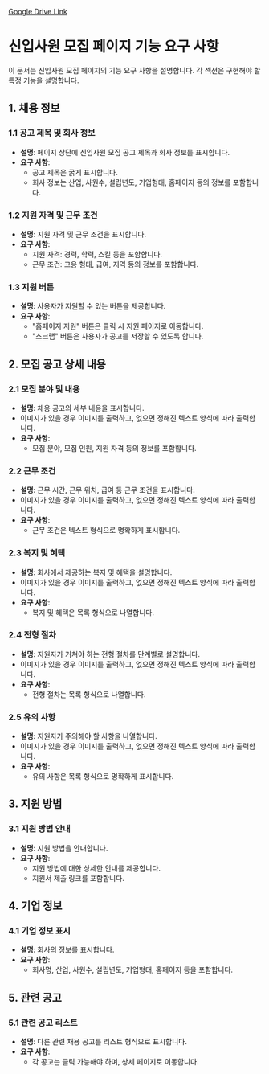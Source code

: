 [Google Drive Link](https://drive.google.com/file/d/1yF-jqTTvQxHRjMM6x8O8yKAKTD1ZkdcW/view?usp=sharing)


# 신입사원 모집 페이지 기능 요구 사항

이 문서는 신입사원 모집 페이지의 기능 요구 사항을 설명합니다. 각 섹션은 구현해야 할 특정 기능을 설명합니다.

## 1. 채용 정보

### 1.1 공고 제목 및 회사 정보
- **설명**: 페이지 상단에  신입사원 모집 공고 제목과 회사 정보를 표시합니다.
- **요구 사항**:
  - 공고 제목은 굵게 표시합니다.
  - 회사 정보는 산업, 사원수, 설립년도, 기업형태, 홈페이지 등의 정보를 포함합니다.

### 1.2 지원 자격 및 근무 조건
- **설명**: 지원 자격 및 근무 조건을 표시합니다.
- **요구 사항**:
  - 지원 자격: 경력, 학력, 스킬 등을 포함합니다.
  - 근무 조건: 고용 형태, 급여, 지역 등의 정보를 포함합니다.

### 1.3 지원 버튼
- **설명**: 사용자가 지원할 수 있는 버튼을 제공합니다.
- **요구 사항**:
  - "홈페이지 지원" 버튼은 클릭 시 지원 페이지로 이동합니다.
  - "스크랩" 버튼은 사용자가 공고를 저장할 수 있도록 합니다.

## 2. 모집 공고 상세 내용

### 2.1 모집 분야 및 내용
- **설명**: 채용 공고의 세부 내용을 표시합니다.
- 이미지가 있을 경우 이미지를 출력하고, 없으면 정해진 텍스트 양식에 따라 출력합니다.
- **요구 사항**:
  - 모집 분야, 모집 인원, 지원 자격 등의 정보를 포함합니다.

### 2.2 근무 조건
- **설명**: 근무 시간, 근무 위치, 급여 등 근무 조건을 표시합니다.
- 이미지가 있을 경우 이미지를 출력하고, 없으면 정해진 텍스트 양식에 따라 출력합니다.
- **요구 사항**:
  - 근무 조건은 텍스트 형식으로 명확하게 표시합니다.

### 2.3 복지 및 혜택
- **설명**: 회사에서 제공하는 복지 및 혜택을 설명합니다.
- 이미지가 있을 경우 이미지를 출력하고, 없으면 정해진 텍스트 양식에 따라 출력합니다.
- **요구 사항**:
  - 복지 및 혜택은 목록 형식으로 나열합니다.

### 2.4 전형 절차
- **설명**: 지원자가 거쳐야 하는 전형 절차를 단계별로 설명합니다.
- 이미지가 있을 경우 이미지를 출력하고, 없으면 정해진 텍스트 양식에 따라 출력합니다.
- **요구 사항**:
  - 전형 절차는 목록 형식으로 나열합니다.

### 2.5 유의 사항
- **설명**: 지원자가 주의해야 할 사항을 나열합니다.
- 이미지가 있을 경우 이미지를 출력하고, 없으면 정해진 텍스트 양식에 따라 출력합니다.
- **요구 사항**:
  - 유의 사항은 목록 형식으로 명확하게 표시합니다.

## 3. 지원 방법

### 3.1 지원 방법 안내
- **설명**: 지원 방법을 안내합니다.
- **요구 사항**:
  - 지원 방법에 대한 상세한 안내를 제공합니다.
  - 지원서 제출 링크를 포함합니다.

## 4. 기업 정보

### 4.1 기업 정보 표시
- **설명**: 회사의 정보를 표시합니다.
- **요구 사항**:
  - 회사명, 산업, 사원수, 설립년도, 기업형태, 홈페이지 등을 포함합니다.

## 5. 관련 공고

### 5.1 관련 공고 리스트
- **설명**: 다른 관련 채용 공고를 리스트 형식으로 표시합니다.
- **요구 사항**:
  - 각 공고는 클릭 가능해야 하며, 상세 페이지로 이동합니다.


